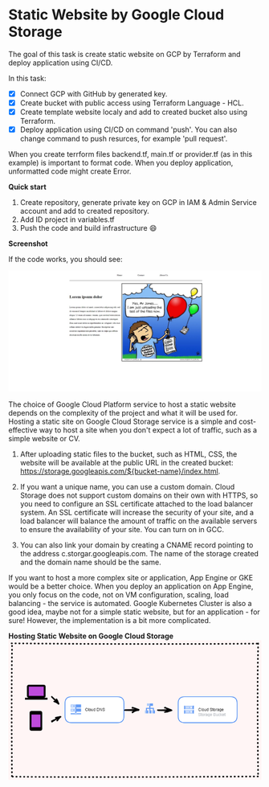 # Static Website by Google Cloud Storage

The goal of this task is create static website on GCP by Terraform and deploy application using CI/CD.

In this task:
- [x] Connect GCP with GitHub by generated key.
- [x] Create bucket with public access using Terraform Language - HCL.
- [x] Create template website localy and add to created bucket also using Terraform.
- [x] Deploy application using CI/CD on command 'push'. You can also change command to push resurces, for example 'pull request'.

When you create terrform files backend.tf, main.tf or provider.tf (as in this example) is important to format code. When you deploy application, unformatted code might create Error.

**Quick start**
1. Create repository, generate private key on GCP in IAM & Admin Service account and add to created repository.
2. Add ID project in variables.tf
3. Push the code and build infrastructure :smile:

**Screenshot**

If the code works, you should see:

![Example screenshot](./img/static.jpg)


The choice of Google Cloud Platform service to host a static website depends on the complexity of the project and what it will be used for.
Hosting a static site on Google Cloud Storage service is a simple and cost-effective way to host a site when you don't expect a lot of traffic, such as a simple website or CV.

1. After uploading static files to the bucket, such as HTML, CSS, the website will be available at the public URL in the created bucket: 
https://storage.googleapis.com/${bucket-name}/index.html. 

2. If you want a unique name, you can use a custom domain.
Cloud Storage does not support custom domains on their own with HTTPS, so you need to configure an SSL certificate attached to the load balancer system. An SSL certificate will increase the security of your site, and a load balancer will balance the amount of traffic on the available servers to ensure the availability of your site. You can turn on in GCC.

3. You can also link your domain by creating a CNAME record pointing to the address c.storgar.googleapis.com.
The name of the storage created and the domain name should be the same.

If you want to host a more complex site or application, App Engine or GKE would be a better choice. When you deploy an application on App Engine, you only focus on the code, not on VM configuration, scaling, load balancing - the service is automated.
Google Kubernetes Cluster is also a good idea, maybe not for a simple static website, but for an application - for sure! However, the implementation is a bit more complicated.


**Hosting Static Website on Google Cloud Storage**
![Example screenshot](./img/architecture.png)
